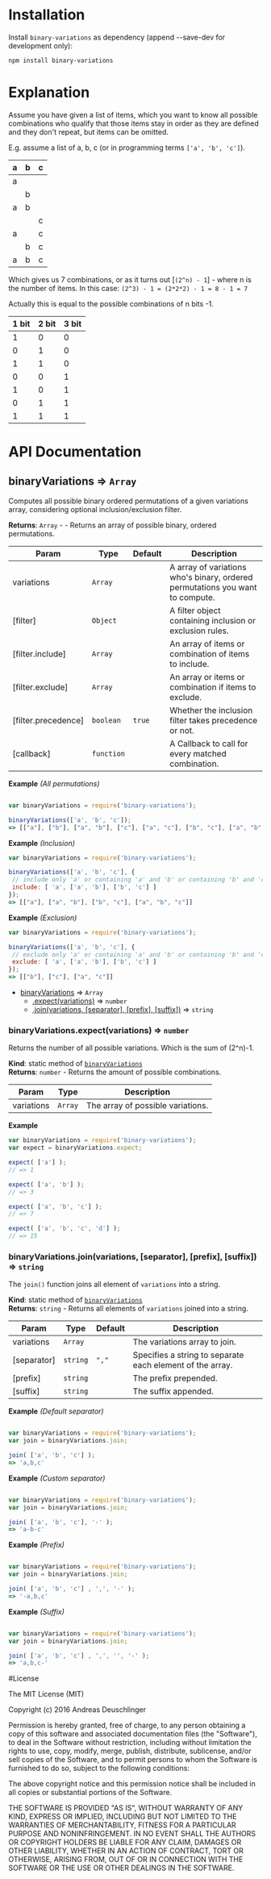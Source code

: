 # Installation

Install `binary-variations` as dependency (append --save-dev for development only):

```shell
npm install binary-variations
```
# Explanation

Assume you have given a list of items, which you want to know all possible combinations
who qualify that those items stay in order as they are defined and they don't repeat, but items can be omitted.

E.g. assume a list of a, b, c (or in programming terms `['a', 'b', 'c']`).

| a | b | c |
| --- | --- | --- |
| a |   |   |
|   | b |   |
| a | b |   |
|   |   | c |
| a |   | c |
|   | b | c |
| a | b | c |

Which gives us 7 combinations, or as it turns out [`(2^n) - 1`] - where n is the number of items.
In this case: `(2^3) - 1 = (2*2*2) - 1 = 8 - 1 = 7`

Actually this is equal to the possible combinations of n bits -1.

| 1 bit | 2 bit | 3 bit |
| --- | --- | --- |
| 1 | 0 | 0 |
| 0 | 1 | 0 |
| 1 | 1 | 0 |
| 0 | 0 | 1 |
| 1 | 0 | 1 |
| 0 | 1 | 1 |
| 1 | 1 | 1 |

# API Documentation

<a name="module_binaryVariations"></a>

## binaryVariations ⇒ <code>Array</code>
Computes all possible binary ordered permutations of a given variations array,
considering optional inclusion/exclusion filter.

**Returns**: <code>Array</code> - - Returns an array of possible binary, ordered permutations.  

| Param | Type | Default | Description |
| --- | --- | --- | --- |
| variations | <code>Array</code> |  | A array of variations who's binary, ordered permutations you want to compute. |
| [filter] | <code>Object</code> |  | A filter object containing inclusion or exclusion rules. |
| [filter.include] | <code>Array</code> |  | An array of items or combination of items to include. |
| [filter.exclude] | <code>Array</code> |  | An array or items or combination if items to exclude. |
| [filter.precedence] | <code>boolean</code> | <code>true</code> | Whether the inclusion filter takes precedence or not. |
| [callback] | <code>function</code> |  | A Callback to call for every matched combination. |

**Example** *(All permutations)*  
```js

var binaryVariations = require('binary-variations');

binaryVariations(['a', 'b', 'c']);
=> [["a"], ["b"], ["a", "b"], ["c"], ["a", "c"], ["b", "c"], ["a", "b", "c"]]
```
**Example** *(Inclusion)*  
```js
var binaryVariations = require('binary-variations');

binaryVariations(['a', 'b', 'c'], {
 // include only 'a' or containing 'a' and 'b' or containing 'b' and 'c'
 include: [ 'a', ['a', 'b'], ['b', 'c'] ]
});
=> [["a"], ["a", "b"], ["b", "c"], ["a", "b", "c"]]
```
**Example** *(Exclusion)*  
```js
var binaryVariations = require('binary-variations');

binaryVariations(['a', 'b', 'c'], {
 // exclude only 'a' or containing 'a' and 'b' or containing 'b' and 'c'
 exclude: [ 'a', ['a', 'b'], ['b', 'c'] ]
});
=> [["b"], ["c"], ["a", "c"]]
```

* [binaryVariations](#module_binaryVariations) ⇒ <code>Array</code>
    * [.expect(variations)](#module_binaryVariations.expect) ⇒ <code>number</code>
    * [.join(variations, [separator], [prefix], [suffix])](#module_binaryVariations.join) ⇒ <code>string</code>

<a name="module_binaryVariations.expect"></a>

### binaryVariations.expect(variations) ⇒ <code>number</code>
Returns the number of all possible variations.
Which is the sum of (2^n)-1.

**Kind**: static method of <code>[binaryVariations](#module_binaryVariations)</code>  
**Returns**: <code>number</code> - Returns the amount of possible combinations.  

| Param | Type | Description |
| --- | --- | --- |
| variations | <code>Array</code> | The array of possible variations. |

**Example**  
```js
var binaryVariations = require('binary-variations');
var expect = binaryVariations.expect;

expect( ['a'] );
// => 1

expect( ['a', 'b'] );
// => 3

expect( ['a', 'b', 'c'] );
// => 7

expect( ['a', 'b', 'c', 'd'] );
// => 15
```
<a name="module_binaryVariations.join"></a>

### binaryVariations.join(variations, [separator], [prefix], [suffix]) ⇒ <code>string</code>
The `join()` function joins all element of `variations` into a string.

**Kind**: static method of <code>[binaryVariations](#module_binaryVariations)</code>  
**Returns**: <code>string</code> - Returns all elements of `variations` joined into a string.  

| Param | Type | Default | Description |
| --- | --- | --- | --- |
| variations | <code>Array</code> |  | The variations array to join. |
| [separator] | <code>string</code> | <code>&quot;,&quot;</code> | Specifies a string to separate each element of the array. |
| [prefix] | <code>string</code> |  | The prefix prepended. |
| [suffix] | <code>string</code> |  | The suffix appended. |

**Example** *(Default separator)*  
```js

var binaryVariations = require('binary-variations');
var join = binaryVariations.join;

join( ['a', 'b', 'c'] );
=> 'a,b,c'
```
**Example** *(Custom separator)*  
```js

var binaryVariations = require('binary-variations');
var join = binaryVariations.join;

join( ['a', 'b', 'c'], '-' );
=> 'a-b-c'
```
**Example** *(Prefix)*  
```js

var binaryVariations = require('binary-variations');
var join = binaryVariations.join;

join( ['a', 'b', 'c'] , ',', '-' );
=> '-a,b,c'
```
**Example** *(Suffix)*  
```js

var binaryVariations = require('binary-variations');
var join = binaryVariations.join;

join( ['a', 'b', 'c'] , ',', '', '-' );
=> 'a,b,c-'
```

#License

The MIT License (MIT)

Copyright (c) 2016 Andreas Deuschlinger

Permission is hereby granted, free of charge, to any person obtaining a copy
of this software and associated documentation files (the &quot;Software&quot;), to deal
in the Software without restriction, including without limitation the rights
to use, copy, modify, merge, publish, distribute, sublicense, and/or sell
copies of the Software, and to permit persons to whom the Software is
furnished to do so, subject to the following conditions:

The above copyright notice and this permission notice shall be included in all
copies or substantial portions of the Software.

THE SOFTWARE IS PROVIDED &quot;AS IS&quot;, WITHOUT WARRANTY OF ANY KIND, EXPRESS OR
IMPLIED, INCLUDING BUT NOT LIMITED TO THE WARRANTIES OF MERCHANTABILITY,
FITNESS FOR A PARTICULAR PURPOSE AND NONINFRINGEMENT. IN NO EVENT SHALL THE
AUTHORS OR COPYRIGHT HOLDERS BE LIABLE FOR ANY CLAIM, DAMAGES OR OTHER
LIABILITY, WHETHER IN AN ACTION OF CONTRACT, TORT OR OTHERWISE, ARISING FROM,
OUT OF OR IN CONNECTION WITH THE SOFTWARE OR THE USE OR OTHER DEALINGS IN THE
SOFTWARE.
